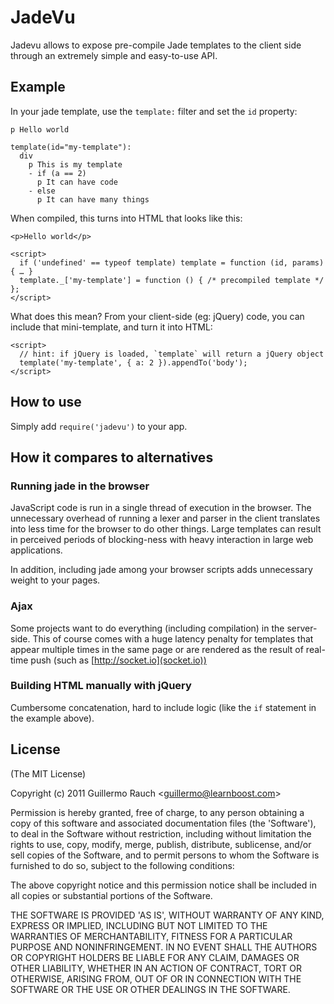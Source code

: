 
JadeVu
======

Jadevu allows to expose pre-compile Jade templates to the client side through an
extremely simple and easy-to-use API.

## Example

In your jade template, use the `template:` filter and set the `id` property:

    p Hello world

    template(id="my-template"):
      div
        p This is my template
        - if (a == 2)
          p It can have code
        - else
          p It can have many things

When compiled, this turns into HTML that looks like this:

    <p>Hello world</p>

    <script>
      if ('undefined' == typeof template) template = function (id, params) { … }
      template._['my-template'] = function () { /* precompiled template */ };
    </script>

What does this mean? From your client-side (eg: jQuery) code, you can include that
mini-template, and turn it into HTML:

    <script>
      // hint: if jQuery is loaded, `template` will return a jQuery object
      template('my-template', { a: 2 }).appendTo('body');
    </script>

## How to use

Simply add `require('jadevu')` to your app.

## How it compares to alternatives

### Running jade in the browser

JavaScript code is run in a single thread of execution in the browser. The
unnecessary overhead of running a lexer and parser in the client translates
into less time for the browser to do other things. Large templates can result
in perceived periods of blocking-ness with heavy interaction in large web
applications.

In addition, including jade among your browser scripts adds unnecessary weight
to your pages.

### Ajax

Some projects want to do everything (including compilation) in the server-side.
This of course comes with a huge latency penalty for templates that appear
multiple times in the same page or are rendered as the result of real-time push
(such as [http://socket.io](socket.io))

### Building HTML manually with jQuery

Cumbersome concatenation, hard to include logic (like the `if` statement in the
example above).

## License 

(The MIT License)

Copyright (c) 2011 Guillermo Rauch &lt;guillermo@learnboost.com&gt;

Permission is hereby granted, free of charge, to any person obtaining
a copy of this software and associated documentation files (the
'Software'), to deal in the Software without restriction, including
without limitation the rights to use, copy, modify, merge, publish,
distribute, sublicense, and/or sell copies of the Software, and to
permit persons to whom the Software is furnished to do so, subject to
the following conditions:

The above copyright notice and this permission notice shall be
included in all copies or substantial portions of the Software.

THE SOFTWARE IS PROVIDED 'AS IS', WITHOUT WARRANTY OF ANY KIND,
EXPRESS OR IMPLIED, INCLUDING BUT NOT LIMITED TO THE WARRANTIES OF
MERCHANTABILITY, FITNESS FOR A PARTICULAR PURPOSE AND NONINFRINGEMENT.
IN NO EVENT SHALL THE AUTHORS OR COPYRIGHT HOLDERS BE LIABLE FOR ANY
CLAIM, DAMAGES OR OTHER LIABILITY, WHETHER IN AN ACTION OF CONTRACT,
TORT OR OTHERWISE, ARISING FROM, OUT OF OR IN CONNECTION WITH THE
SOFTWARE OR THE USE OR OTHER DEALINGS IN THE SOFTWARE.
